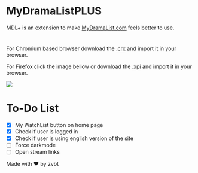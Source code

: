 # MyDramaListPLUS

MDL+ is an extension to make [MyDramaList.com](https://mydramalist.com/) feels better to use.

#

For Chromium based browser download the [.crx](https://github.com/zvbt/MyDramalistPLUS/releases/latest) and import it in your browser.

For Firefox click the image bellow or download the [.xpi](https://github.com/zvbt/MyDramalistPLUS/releases/latest) and import it in your browser.

<a href="https://addons.mozilla.org/en-US/firefox/addon/mydramalistplus/"><img src="https://i.imgur.com/R2RYyLb.png"></a>

# To-Do List

- [x] My WatchList button on home page
- [x] Check if user is logged in
- [x] Check if user is using english version of the site
- [ ] Force darkmode
- [ ] Open stream links

Made with ❤ by zvbt
